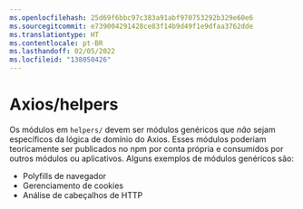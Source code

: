 ```yaml
---
ms.openlocfilehash: 25d69f6bbc97c383a91abf970753292b329e60e6
ms.sourcegitcommit: e739004291428ce83f14b9d49f1e9dfaa3762dde
ms.translationtype: HT
ms.contentlocale: pt-BR
ms.lasthandoff: 02/05/2022
ms.locfileid: "138050426"
---
```

# <a name="axios--helpers"></a>Axios/helpers

Os módulos em `helpers/` devem ser módulos genéricos que _não_ sejam específicos da lógica de domínio do Axios. Esses módulos poderiam teoricamente ser publicados no npm por conta própria e consumidos por outros módulos ou aplicativos. Alguns exemplos de módulos genéricos são:

- Polyfills de navegador
- Gerenciamento de cookies
- Análise de cabeçalhos de HTTP
